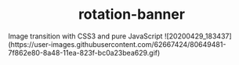 <h1 align="center">rotation-banner</h1>
Image transition with CSS3 and pure JavaScript
![20200429_183437](https://user-images.githubusercontent.com/62667424/80649481-7f862e80-8a48-11ea-823f-bc0a23bea629.gif)
